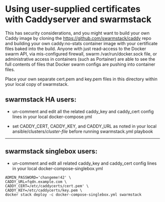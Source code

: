 # Using user-supplied certificates with Caddyserver and swarmstack

This has security considerations, and you might want to build your own Caddy image by cloning the https://github.com/swarmstack/caddy repo and building your own caddy:no-stats container image with your certificate files baked into the build. Anyone with just read-access to the Docker swarm API, via mis-configured firewall, swarm /var/run/docker.sock file, or administrative access in containers (such as Portainer) are able to see the full contents of files that Docker swarm configs are pushing into container files.

Place your own separate cert.pem and key.pem files in this directory within your local copy of swarmstack.

## swarmstack HA users:

- un-comment and edit all the related caddy_key and caddy_cert config lines in your local docker-compose.yml

- set CADDY_CERT, CADDY_KEY, and CADDY_URL as noted in your local ansible/clusters/_cluster-file_ before running swarmstack.yml playbook

---

## swarmstack singlebox users:

- un-comment and edit all related caddy_key and caddy_cert config lines in your local docker-compose-singlebox.yml

```
ADMIN_PASSWORD='changeme!42' \
CADDY_URL=fqdn.example.com \
CADDY_CERT=/etc/caddycerts/cert.pem' \
CADDY_KEY=/etc/caddycerts/key.pem \
docker stack deploy -c docker-compose-singlebox.yml swarmstack
```

